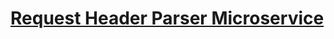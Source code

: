 # [Request Header Parser Microservice](https://replit.com/@hulchenko/boilerplate-project-headerparser#server.js)
